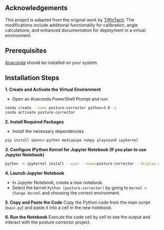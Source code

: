 ## Acknowledgements
This project is adapted from the original work by [TiffinTech](https://github.com/TiffinTech/posture-corrector). The modifications include additional functionality for calibration, angle calculations, and enhanced documentation for deployment in a virtual environment.

## Prerequisites
[Anaconda](https://www.anaconda.com/) should be installed on your system.

## Installation Steps

**1. Create and Activate the Virtual Environment** 
- Open an Anaconda PowerShell Prompt and run:
```bash
conda create --name posture-corrector python=3.8 -y
conda activate posture-corrector
```

**2. Install Required Packages**
- Install the necessary dependencies
```bash
pip install opencv-python mediapipe numpy playsound ipykernel
```

**3. Configure IPython Kernel for Jupyter Notebook (If you plan to use Jupyter Notebook)**
```bash
python -m ipykernel install --user --name=posture-corrector --display-name "Python (posture-corrector)"
```

**4. Launch Jupyter Notebook**

- In Jupyter Notebook, create a new notebook.
- Select the kernel `Python (posture-corrector)` by going to `Kernel > Change Kernel` and choosing the correct environment.

**5. Copy and Paste the Code**
Copy the Python code from the main script (`main.py`) and paste it into a cell in the new notebook.

**6. Run the Notebook**
Execute the code cell by cell to see the output and interact with the posture corrector project.
